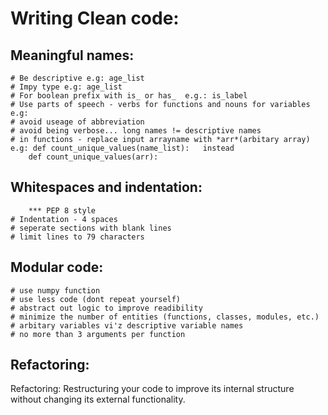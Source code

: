 # Writing Clean code:

## Meaningful names:
    # Be descriptive e.g: age_list
    # Impy type e.g: age_list
    # For boolean prefix with is_ or has_  e.g.: is_label
    # Use parts of speech - verbs for functions and nouns for variables e.g:
    # avoid useage of abbreviation 
    # avoid being verbose... long names != descriptive names
    # in functions - replace input arrayname with *arr*(arbitary array)
    e.g: def count_unique_values(name_list):   instead
        def count_unique_values(arr):

## Whitespaces and indentation:        
        *** PEP 8 style
    # Indentation - 4 spaces
    # seperate sections with blank lines
    # limit lines to 79 characters   

## Modular code:
    # use numpy function
    # use less code (dont repeat yourself)
    # abstract out logic to improve readibility
    # minimize the number of entities (functions, classes, modules, etc.)
    # arbitary variables vi'z descriptive variable names
    # no more than 3 arguments per function


## Refactoring:

Refactoring: Restructuring your code to improve its internal structure without changing its external functionality.